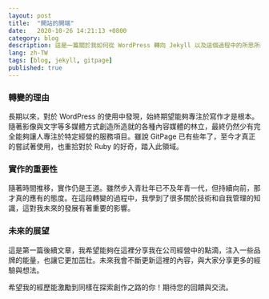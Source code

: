 ```yaml
---
layout: post
title:  "開站的開端"
date:   2020-10-26 14:21:13 +0800
category: blog
description: 這是一篇關於我如何從 WordPress 轉向 Jekyll 以及這個過程中的所思所想的文章。
lang: zh-TW
tags: [blog, jekyll, gitpage]
published: true
---
```


<!--
post 圖片
<div style="float: right; margin-left: 15px;">
  <img src="https://example.com/your-image.jpg" alt="Post Image" style="max-width: 200px; height: auto;">
</div>
-->
### 轉變的理由

長期以來，對於 WordPress 的使用中發現，始終期望能夠專注於寫作才是根本。隨著影像與文字等多媒體方式創造所造就的各種內容媒體的林立，最終仍然少有完全能夠讓人專注於特定經營的服務項目。雖說 GitPage 已有些年了，至今才真正的嘗試著使用，也重拾對於 Ruby 的好奇，踏入此領域。

### 實作的重要性

隨著時間推移，實作仍是王道。雖然步入青壯年已不及年青一代，但持續向前，那才真的應有的態度。在這段轉變的過程中，我學到了很多關於技術和自我管理的知識，這對我未來的發展有著重要的影響。

### 未來的展望

這是第一篇後續文章，我希望能夠在這裡分享我在公司經營中的點滴，注入一些品牌的能量，也讓它更加茁壯。未來我會不斷更新這裡的內容，與大家分享更多的經驗與想法。

希望我的經歷能激勵到同樣在探索創作之路的你！期待您的回饋與交流。
